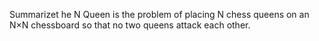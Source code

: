 
Summarizet he N Queen is the problem of placing N chess queens on an N×N chessboard so that no two queens attack each other.
